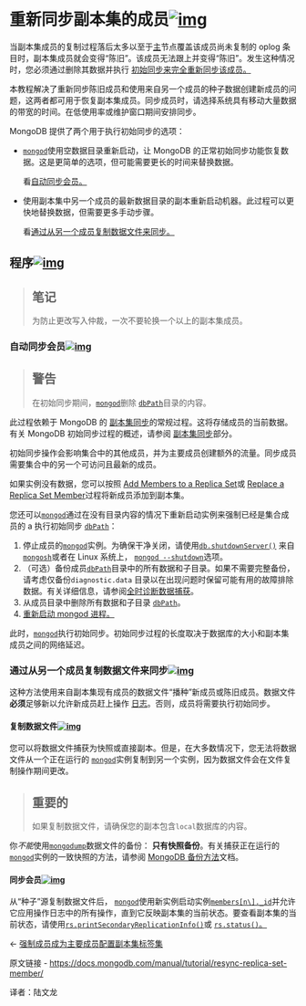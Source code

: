 # 重新同步副本集的成员[![img](https://www.mongodb.com/docs/manual/assets/link.svg)](https://www.mongodb.com/docs/manual/tutorial/resync-replica-set-member/#resync-a-member-of-a-replica-set)

当副本集成员的复制过程落后太多以至于[主](https://www.mongodb.com/docs/manual/reference/glossary/#std-term-primary)节点覆盖该成员尚未复制的 oplog 条目时，副本集成员就会变得“陈旧”。该成员无法跟上并变得“陈旧”。发生这种情况时，您必须通过删除其数据并执行 [初始同步来完全重新同步该成员。](https://www.mongodb.com/docs/manual/core/replica-set-sync/#std-label-replica-set-initial-sync)

本教程解决了重新同步陈旧成员和使用来自另一个成员的种子数据创建新成员的问题，这两者都可用于恢复副本集成员。同步成员时，请选择系统具有移动大量数据的带宽的时间。在低使用率或维护窗口期间安排同步。

MongoDB 提供了两个用于执行初始同步的选项：

- [`mongod`](https://www.mongodb.com/docs/manual/reference/program/mongod/#mongodb-binary-bin.mongod)使用空数据目录重新启动，让 MongoDB 的正常初始同步功能恢复数据。这是更简单的选项，但可能需要更长的时间来替换数据。

  看[自动同步会员。](https://www.mongodb.com/docs/manual/tutorial/resync-replica-set-member/#std-label-replica-set-auto-resync-stale-member)

- 使用副本集中另一个成员的最新数据目录的副本重新启动机器。此过程可以更快地替换数据，但需要更多手动步骤。

  看[通过从另一个成员复制数据文件来同步。](https://www.mongodb.com/docs/manual/tutorial/resync-replica-set-member/#std-label-replica-set-resync-by-copying)

## 程序[![img](https://www.mongodb.com/docs/manual/assets/link.svg)](https://www.mongodb.com/docs/manual/tutorial/resync-replica-set-member/#procedures)

>## 笔记
>
>为防止更改写入仲裁，一次不要轮换一个以上的副本集成员。



### 自动同步会员[![img](https://www.mongodb.com/docs/manual/assets/link.svg)](https://www.mongodb.com/docs/manual/tutorial/resync-replica-set-member/#automatically-sync-a-member)

>## 警告
>
>在初始同步期间，[`mongod`](https://www.mongodb.com/docs/manual/reference/program/mongod/#mongodb-binary-bin.mongod)删除 [`dbPath`](https://www.mongodb.com/docs/manual/reference/configuration-options/#mongodb-setting-storage.dbPath)目录的内容。



此过程依赖于 MongoDB 的 [副本集同步](https://www.mongodb.com/docs/manual/core/replica-set-sync/)的常规过程。这将存储成员的当前数据。有关 MongoDB 初始同步过程的概述，请参阅 [副本集同步](https://www.mongodb.com/docs/manual/core/replica-set-sync/)部分。

初始同步操作会影响集合中的其他成员，并为主要成员创建额外的流量。同步成员需要集合中的另一个可访问且最新的成员。

如果实例没有数据，您可以按照 [Add Members to a Replica Set](https://www.mongodb.com/docs/manual/tutorial/expand-replica-set/)或 [Replace a Replica Set Member](https://www.mongodb.com/docs/manual/tutorial/replace-replica-set-member/)过程将新成员添加到副本集。

您还可以[`mongod`](https://www.mongodb.com/docs/manual/reference/program/mongod/#mongodb-binary-bin.mongod)通过在没有目录内容的情况下重新启动实例来强制已经是集合成员的 a 执行初始同步 [`dbPath`](https://www.mongodb.com/docs/manual/reference/configuration-options/#mongodb-setting-storage.dbPath)：

1. 停止成员的[`mongod`](https://www.mongodb.com/docs/manual/reference/program/mongod/#mongodb-binary-bin.mongod)实例。为确保干净关闭，请使用[`db.shutdownServer()`](https://www.mongodb.com/docs/manual/reference/method/db.shutdownServer/#mongodb-method-db.shutdownServer) 来自[`mongosh`](https://www.mongodb.com/docs/mongodb-shell/#mongodb-binary-bin.mongosh)或者在 Linux 系统上， [`mongod --shutdown`](https://www.mongodb.com/docs/manual/reference/program/mongod/#std-option-mongod.--shutdown)选项。
2. （可选）备份成员[`dbPath`](https://www.mongodb.com/docs/manual/reference/configuration-options/#mongodb-setting-storage.dbPath)目录中的所有数据和子目录。如果不需要完整备份，请考虑仅备份`diagnostic.data` 目录以在出现问题时保留可能有用的故障排除数据。有关详细信息，请参阅[全时诊断数据捕获](https://www.mongodb.com/docs/manual/administration/analyzing-mongodb-performance/#std-label-ftdc-stub)。
3. 从成员目录中删除所有数据和子目录 [`dbPath`](https://www.mongodb.com/docs/manual/reference/configuration-options/#mongodb-setting-storage.dbPath)。
4. [重新启动 mongod 进程。](https://www.mongodb.com/docs/manual/tutorial/manage-mongodb-processes/)

此时，[`mongod`](https://www.mongodb.com/docs/manual/reference/program/mongod/#mongodb-binary-bin.mongod)执行初始同步。初始同步过程的长度取决于数据库的大小和副本集成员之间的网络延迟。



### 通过从另一个成员复制数据文件来同步[![img](https://www.mongodb.com/docs/manual/assets/link.svg)](https://www.mongodb.com/docs/manual/tutorial/resync-replica-set-member/#sync-by-copying-data-files-from-another-member)

这种方法使用来自副本集现有成员的数据文件“播种”新成员或陈旧成员。数据文件**必须**足够新以允许新成员赶上操作 [日志](https://www.mongodb.com/docs/manual/reference/glossary/#std-term-oplog)。否则，成员将需要执行初始同步。

#### 复制数据文件[![img](https://www.mongodb.com/docs/manual/assets/link.svg)](https://www.mongodb.com/docs/manual/tutorial/resync-replica-set-member/#copy-the-data-files)

您可以将数据文件捕获为快照或直接副本。但是，在大多数情况下，您无法将数据文件从一个正在运行的 [`mongod`](https://www.mongodb.com/docs/manual/reference/program/mongod/#mongodb-binary-bin.mongod)实例复制到另一个实例，因为数据文件会在文件复制操作期间更改。

>## 重要的
>
>如果复制数据文件，请确保您的副本包含`local`数据库的内容。

你*不能*使用[`mongodump`](https://www.mongodb.com/docs/database-tools/mongodump/#mongodb-binary-bin.mongodump)数据文件的备份： **只有快照备份**。有关捕获正在运行的[`mongod`](https://www.mongodb.com/docs/manual/reference/program/mongod/#mongodb-binary-bin.mongod)实例的一致快照的方法，请参阅 [MongoDB 备份方法](https://www.mongodb.com/docs/manual/core/backups/)文档。

#### 同步会员[![img](https://www.mongodb.com/docs/manual/assets/link.svg)](https://www.mongodb.com/docs/manual/tutorial/resync-replica-set-member/#sync-the-member)

从“种子”源复制数据文件后， [`mongod`](https://www.mongodb.com/docs/manual/reference/program/mongod/#mongodb-binary-bin.mongod)使用新实例启动实例[`members[n\]._id`](https://www.mongodb.com/docs/manual/reference/replica-configuration/#mongodb-rsconf-rsconf.members-n-._id)并允许它应用操作日志中的所有操作，直到它反映副本集的当前状态。要查看副本集的当前状态，请使用[`rs.printSecondaryReplicationInfo()`](https://www.mongodb.com/docs/manual/reference/method/rs.printSecondaryReplicationInfo/#mongodb-method-rs.printSecondaryReplicationInfo)或 [`rs.status()`。](https://www.mongodb.com/docs/manual/reference/method/rs.status/#mongodb-method-rs.status)

←  [强制成员成为主要成员](https://www.mongodb.com/docs/manual/tutorial/force-member-to-be-primary/)[配置副本集标签集](https://www.mongodb.com/docs/manual/tutorial/configure-replica-set-tag-sets/)



原文链接 - https://docs.mongodb.com/manual/tutorial/resync-replica-set-member/ 

译者：陆文龙

